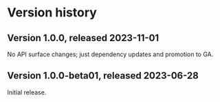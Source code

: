# Version history

## Version 1.0.0, released 2023-11-01

No API surface changes; just dependency updates and promotion to GA.

## Version 1.0.0-beta01, released 2023-06-28

Initial release.
